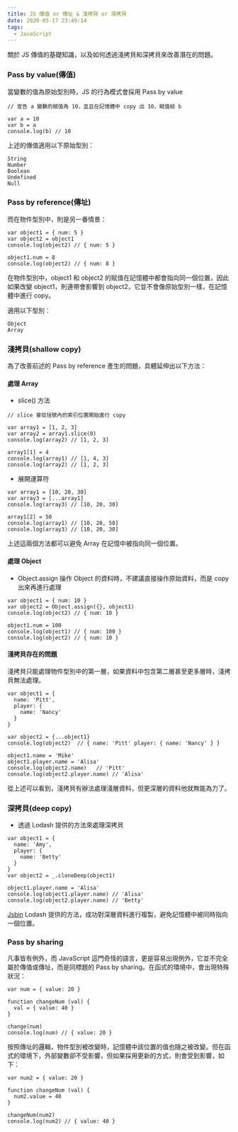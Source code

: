 ```yaml
---
title: JS 傳值 or 傳址 & 淺拷貝 or 深拷貝
date: 2020-05-17 23:49:14
tags:
  - JavaScript
---
```

關於 JS 傳值的基礎知識，以及如何透過淺拷貝和深拷貝來改善潛在的問題。
<!--more-->
### Pass by value(傳值)
當變數的值為原始型別時，JS 的行為模式會採用 Pass by value
```
// 宣告 a 變數的賦值為 10，並且在記憶體中 copy 出 10，賦值給 b

var a = 10
var b = a
console.log(b) // 10
```

上述的傳值適用以下原始型別：
```
String
Number
Boolean
Undefined
Null
```

### Pass by reference(傳址)
而在物件型別中，則是另一番情景：
```
var object1 = { num: 5 }
var object2 = object1
console.log(object2) // { num: 5 }

object1.num = 8
console.log(object2) // { num: 8 }
```
在物件型別中，object1 和 object2 的賦值在記憶體中都會指向同一個位置，因此如果改變 object1，則連帶會影響到 object2，它並不會像原始型別一樣，在記憶體中進行 copy。

適用以下型別：
```
Object
Array
```

### 淺拷貝(shallow copy)
為了改善前述的 Pass by reference 產生的問題，具體延伸出以下方法：

#### 處理 Array
- slice() 方法
```
// slice 會從括號內的索引位置開始進行 copy

var array1 = [1, 2, 3]
var array2 = array1.slice(0)
console.log(array2) // [1, 2, 3]

array1[1] = 4
console.log(array1) // [1, 4, 3]
console.log(array2) // [1, 2, 3]
```

- 展開運算符
```
var array1 = [10, 20, 30]
var array3 = [...array1]
console.log(array3) // [10, 20, 30]

array1[2] = 50
console.log(array1) // [10, 20, 50]
console.log(array3) // [10, 20, 30]
```
上述這兩個方法都可以避免 Array 在記憶中被指向同一個位置。

#### 處理 Object
- Object.assign
操作 Object 的資料時，不建議直接操作原始資料，而是 copy 出來再進行處理
```
var object1 = { num: 10 }
var object2 = Object.assign({}, object1)
console.log(object2) // { num: 10 }

object1.num = 100
console.log(object1) // { num: 100 }
console.log(object2) // { num: 10 }
```

#### 淺拷貝存在的問題
淺拷貝只能處理物件型別中的第一層，如果資料中包含第二層甚至更多層時，淺拷貝無法處理。
```
var object1 = {
  name: 'Pitt',
  player: {
    name: 'Nancy'
  }
}

var object2 = {...object1}
console.log(object2)  // { name: 'Pitt' player: { name: 'Nancy' } }

object1.name = 'Mike'
object1.player.name = 'Alisa'
console.log(object2.name)   // 'Pitt'
console.log(object2.player.name) // 'Alisa'
```
從上述可以看到，淺拷貝有辦法處理淺層資料，但更深層的資料他就無能為力了。

### 深拷貝(deep copy)
- 透過 Lodash 提供的方法來處理深拷貝
```
var object1 = {
  name: 'Amy',
  player: {
    name: 'Betty'
  }
}
var object2 = _.cloneDeep(object1)

object1.player.name = 'Alisa'
console.log(object1.player.name) // 'Alisa'
console.log(object2.player.name) // 'Betty'
```
[Jsbin](https://jsbin.com/vixabijenu/edit?html,js,console)
Lodash 提供的方法，成功對深層資料進行複製，避免記憶體中被同時指向一個位置。

### Pass by sharing
凡事皆有例外，而 JavaScript 這門奇怪的語言，更是容易出現例外，它並不完全屬於傳值或傳址，而是同標題的 Pass by sharing。在函式的環境中，會出現特殊狀況：
```
var num = { value: 20 }

function changeNum (val) {
  val = { value: 40 }
}

change(num)
console.log(num) // { value: 20 }
```
按照傳址的邏輯，物件型別被改變時，記憶體中該位置的值也隨之被改變。但在函式的環境下，外部變數卻不受影響，但如果採用更新的方式，則會受到影響，如下：
```
var num2 = { value: 20 }

function changeNum (val) {
  num2.value = 40
}

changeNum(num2)
console.log(num2) // { value: 40 }
```